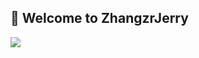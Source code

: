 ## 🙋 Welcome to ZhangzrJerry

<img  src="https://github-profile-trophy.vercel.app/?username=ZhangzrJerryN&theme=gruvbox&row=1&column=7&no-frame=true&no-bg=true" /><br>
